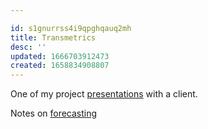 ```yaml
---

id: s1gnurrss4i9qpghqauq2mh
title: Transmetrics
desc: ''
updated: 1666703912473
created: 1658834908807
---
```


One of my project [presentations](https://docs.google.com/presentation/d/1FfyZGXqXL6Vi7mIQHXBMduG6y1PQjlqN-teB9RiO_OM/edit#slide=id.g13bbfb81574_0_0) with a client.

Notes on [forecasting](https://drive.google.com/file/d/1Vlmfu4JjuJOTZguUFlzbW26uJiBmGkLg/view?usp=sharing)